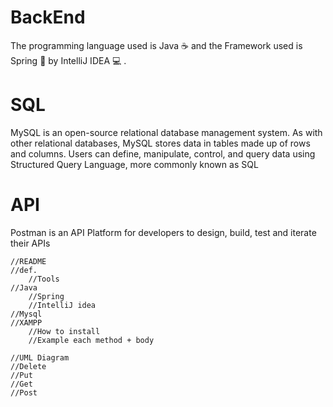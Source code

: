 # BackEnd
The programming language used is Java :coffee:
and the Framework used is Spring :leaves: by IntelliJ IDEA :computer: .

# SQL 
MySQL is an open-source relational database management system. As with other relational databases, MySQL stores data in tables made up of rows and columns. Users can define, manipulate, control, and query data using Structured Query Language, more commonly known as SQL    
    
# API 
Postman is an API Platform for developers to design, build, test and iterate their APIs
    
 
 
 
 
    //README
	//def.
        //Tools
	//Java
        //Spring
        //IntelliJ idea
	//Mysql
	//XAMPP
        //How to install
        //Example each method + body

    //UML Diagram
    //Delete
    //Put
    //Get
    //Post
